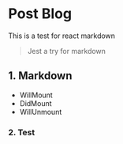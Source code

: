 # Post Blog

This is a test for react markdown

> Jest a try for markdown

## 1. Markdown

- WillMount
- DidMount
- WillUnmount

### 2. Test
